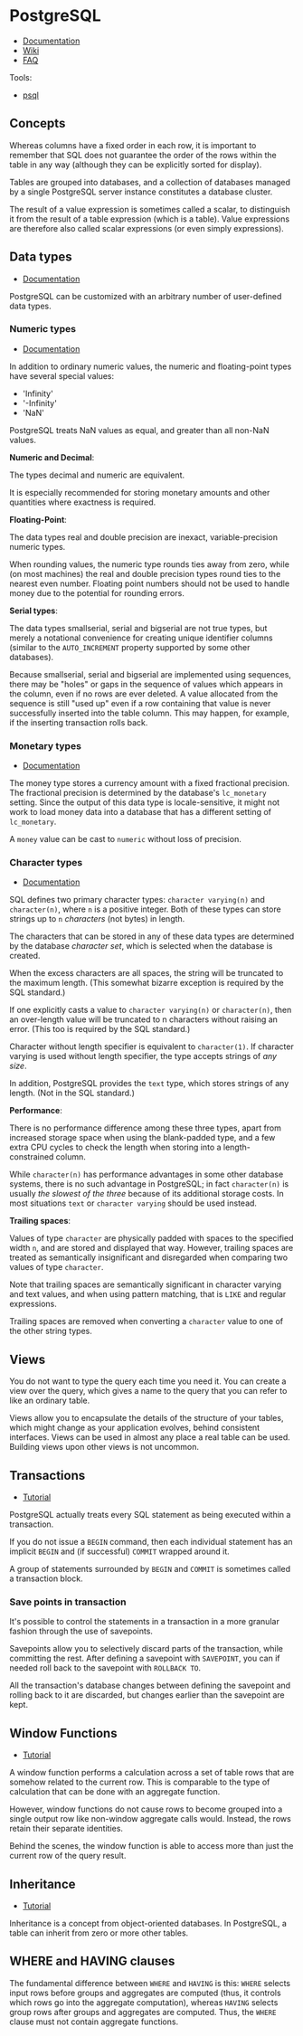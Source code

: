 # PostgreSQL

- [Documentation](https://www.postgresql.org/docs/)
- [Wiki](https://wiki.postgresql.org/wiki/Main_Page)
- [FAQ](https://wiki.postgresql.org/wiki/Frequently_Asked_Questions)

Tools:

- [psql](https://www.postgresql.org/docs/14/app-psql.html)

## Concepts

Whereas columns have a fixed order in each row, it is important to remember that SQL does not guarantee the order of the
rows within the table in any way (although they can be explicitly sorted for display).

Tables are grouped into databases, and a collection of databases managed by a single PostgreSQL server instance
constitutes a database cluster.

The result of a value expression is sometimes called a scalar, to distinguish it from the result of a table expression (which is a table).
Value expressions are therefore also called scalar expressions (or even simply expressions).

## Data types

- [Documentation](https://www.postgresql.org/docs/current/datatype.html)

PostgreSQL can be customized with an arbitrary number of user-defined data types.

### Numeric types

- [Documentation](https://www.postgresql.org/docs/current/datatype-numeric.html)

In addition to ordinary numeric values, the numeric and floating-point types have several special values:

- 'Infinity'
- '-Infinity'
- 'NaN'

PostgreSQL treats NaN values as equal, and greater than all non-NaN values.

**Numeric and Decimal**:

The types decimal and numeric are equivalent.

It is especially recommended for storing monetary amounts and other quantities where exactness is required.

**Floating-Point**:

The data types real and double precision are inexact, variable-precision numeric types.

When rounding values, the numeric type rounds ties away from zero, while (on most machines) the real and double
precision types round ties to the nearest even number. Floating point numbers should not be used to handle money due to the potential for rounding errors.

**Serial types**:

The data types smallserial, serial and bigserial are not true types, but merely a notational convenience for creating
unique identifier columns (similar to the `AUTO_INCREMENT` property supported by some other databases).

Because smallserial, serial and bigserial are implemented using sequences, there may be "holes" or gaps in the sequence of values which appears in the column, even if no rows are ever deleted. A value allocated from the sequence is still "used up" even if a row containing that value is never successfully inserted into the table column. This may happen, for example, if the inserting transaction rolls back.

### Monetary types

- [Documentation](https://www.postgresql.org/docs/15/datatype-money.html)

The money type stores a currency amount with a fixed fractional precision. The fractional precision is determined by the database's `lc_monetary` setting. 
Since the output of this data type is locale-sensitive, it might not work to load money data into a database that has a different setting of `lc_monetary`.

A `money` value can be cast to `numeric` without loss of precision. 

### Character types

- [Documentation](https://www.postgresql.org/docs/15/datatype-character.html)

SQL defines two primary character types: `character varying(n)` and `character(n)`, where `n` is a positive integer. Both of these types can store strings up to `n` *characters* (not bytes) in length.

The characters that can be stored in any of these data types are determined by the database *character set*, which is selected when the database is created. 

When the excess characters are all spaces, the string will be truncated to the maximum length. (This somewhat bizarre exception is required by the SQL standard.)

If one explicitly casts a value to `character varying(n)` or `character(n)`, then an over-length value will be truncated to n characters without raising an error. (This too is required by the SQL standard.)

Character without length specifier is equivalent to `character(1)`. If character varying is used without length specifier, the type accepts strings of *any size*. 

In addition, PostgreSQL provides the `text` type, which stores strings of any length. (Not in the SQL standard.)

**Performance**:

There is no performance difference among these three types, apart from increased storage space when using the blank-padded type, and a few extra CPU cycles to check the length when storing into a length-constrained column. 

While `character(n)` has performance advantages in some other database systems, there is no such advantage in PostgreSQL; in fact `character(n)` is usually *the slowest of the three* because of its additional storage costs. In most situations `text` or `character varying` should be used instead.

**Trailing spaces**:

Values of type `character` are physically padded with spaces to the specified width `n`, and are stored and displayed that way. However, trailing spaces are treated as semantically insignificant and disregarded when comparing two values of type `character`. 

Note that trailing spaces are semantically significant in character varying and text values, and when using pattern matching, that is `LIKE` and regular expressions.

Trailing spaces are removed when converting a `character` value to one of the other string types.

## Views

You do not want to type the query each time you need it. You can create a view over the query, which gives a name to the
query that you can refer to like an ordinary table.

Views allow you to encapsulate the details of the structure of your tables, which might change as your application
evolves, behind consistent interfaces. Views can be used in almost any place a real table can be used. Building views
upon other views is not uncommon.

## Transactions

- [Tutorial](https://www.postgresql.org/docs/current/tutorial-transactions.html)

PostgreSQL actually treats every SQL statement as being executed within a transaction.

If you do not issue a `BEGIN` command, then each individual statement has an implicit `BEGIN` and (if successful)
`COMMIT` wrapped around it.

A group of statements surrounded by `BEGIN` and `COMMIT` is sometimes called a transaction block.

### Save points in transaction

It's possible to control the statements in a transaction in a more granular fashion through the use of savepoints.

Savepoints allow you to selectively discard parts of the transaction, while committing the rest. After defining a
savepoint with `SAVEPOINT`, you can if needed roll back to the savepoint with `ROLLBACK TO`.

All the transaction's database changes between defining the savepoint and rolling back to it are discarded, but changes
earlier than the savepoint are kept.

## Window Functions

- [Tutorial](https://www.postgresql.org/docs/current/tutorial-window.html)

A window function performs a calculation across a set of table rows that are somehow related to the current row. This is
comparable to the type of calculation that can be done with an aggregate function.

However, window functions do not cause rows to become grouped into a single output row like non-window aggregate calls
would. Instead, the rows retain their separate identities.

Behind the scenes, the window function is able to access more than just the current row of the query result.

## Inheritance

- [Tutorial](https://www.postgresql.org/docs/current/tutorial-inheritance.html)

Inheritance is a concept from object-oriented databases. In PostgreSQL, a table can inherit from zero or more other tables.

## WHERE and HAVING clauses

The fundamental difference between `WHERE` and `HAVING` is this: `WHERE` selects input rows before groups and aggregates are
computed (thus, it controls which rows go into the aggregate computation), whereas `HAVING` selects group rows after
groups and aggregates are computed. Thus, the `WHERE` clause must not contain aggregate functions.
